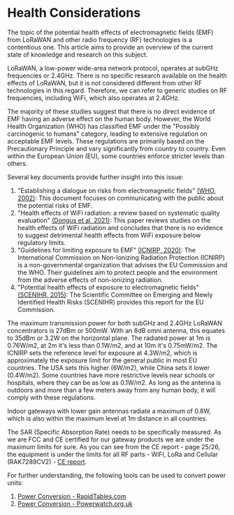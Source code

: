 # Health Considerations

The topic of the potential health effects of electromagnetic fields (EMF) from LoRaWAN and other radio frequency (RF) technologies is a contentious one. This article aims to provide an overview of the current state of knowledge and research on this subject.

LoRaWAN, a low-power wide-area network protocol, operates at subGHz frequencies or 2.4GHz. There is no specific research available on the health effects of LoRaWAN, but it is not considered different from other RF technologies in this regard. Therefore, we can refer to generic studies on RF frequencies, including WiFi, which also operates at 2.4GHz.

The majority of these studies suggest that there is no direct evidence of EMF having an adverse effect on the human body. However, the World Health Organization (WHO) has classified EMF under the "Possibly carcinogenic to humans" category, leading to extensive regulation on acceptable EMF levels. These regulations are primarily based on the Precautionary Principle and vary significantly from country to country. Even within the European Union (EU), some countries enforce stricter levels than others.

Several key documents provide further insight into this issue:

1. "Establishing a dialogue on risks from electromagnetic fields" [(WHO, 2002)](https://github.com/lisitsas/test_docs/blob/master/docs/Blackbird/1%20-%20Safety/WHO_-_2002_-_Establishing_a_dialogue_on_risks_from_electromagnetic_fields.pdf): This document focuses on communicating with the public about the potential risks of EMF.
2. "Health effects of WiFi radiation: a review based on systematic quality evaluation" [(Dongus et al, 2021)](https://github.com/lisitsas/test_docs/blob/master/docs/Blackbird/1%20-%20Safety/Dongus_et_al_-_2021_-_Health_effects_of_WiFi_radiation_a_review_based_on_systematic_quality_evaluation.pdf): This paper reviews studies on the health effects of WiFi radiation and concludes that there is no evidence to suggest detrimental health effects from WiFi exposure below regulatory limits.
3. "Guidelines for limiting exposure to EMF" [(ICNIRP, 2020)](https://github.com/lisitsas/test_docs/blob/master/docs/Blackbird/1%20-%20Safety/ICNIRP_-_2020_-_Guidelines_for_limiting_exposure_to_EMF.pdf): The International Commission on Non-Ionizing Radiation Protection (ICNIRP) is a non-governmental organization that advises the EU Commission and the WHO. Their guidelines aim to protect people and the environment from the adverse effects of non-ionizing radiation.
4. "Potential health effects of exposure to electromagnetic fields" [(SCENIHR, 2015)](https://github.com/lisitsas/test_docs/blob/master/docs/Blackbird/1%20-%20Safety/SCENIHR_-_2015_-_Potential_health_effects_of_exposure_to_electromagnetic_fields.pdf): The Scientific Committee on Emerging and Newly Identified Health Risks (SCENIHR) provides this report for the EU Commission.

The maximum transmission power for both subGHz and 2.4GHz LoRaWAN concentrators is 27dBm or 500mW. With an 8dB omni antenna, this equates to 35dBm or 3.2W on the horizontal plane. The radiated power at 1m is 0.76W/m2, at 2m it's less than 0.1W/m2, and at 10m it's 0.75mW/m2. The ICNIRP sets the reference level for exposure at 4.3W/m2, which is approximately the exposure limit for the general public in most EU countries. The USA sets this higher (6W/m2), while China sets it lower (0.4W/m2). Some countries have more restrictive levels near schools or hospitals, where they can be as low as 0.1W/m2. As long as the antenna is outdoors and more than a few meters away from any human body, it will comply with these regulations.

Indoor gateways with lower gain antennas radiate a maximum of 0.8W, which is also within the maximum level at 1m distance in all countries.

The SAR (Specific Absorption Rate) needs to be specifically measured. As we are FCC and CE certified for our gateway products we are under the maximum limits for sure. As you can see from the CE report - page 25/26, the equipment is under the limits for all RF parts - WiFI, LoRa and Cellular (RAK7289CV2) - [CE report](https://downloads.rakwireless.com/LoRa/RAK7289V2/Certification/RAK7289C_RAK7289V2_CE_Certification.pdf).

For further understanding, the following tools can be used to convert power units:

1. [Power Conversion - RapidTables.com](https://www.rapidtables.com/convert/power/index.html)
2. [Power Conversion - Powerwatch.org.uk](https://www.powerwatch.org.uk/science/unitconversion.asp)
